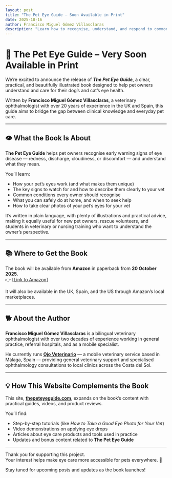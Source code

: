 ```yaml
---
layout: post
title: "The Pet Eye Guide – Soon Available in Print"
date: 2025-10-16
author: Francisco Miguel Gómez Villasclaras
description: "Learn how to recognise, understand, and respond to common eye problems in dogs and cats with this clear, practical guide for pet owners."
---
```


# 🐾 The Pet Eye Guide – Very Soon Available in Print

We’re excited to announce the release of **_The Pet Eye Guide_**, a clear, practical, and beautifully illustrated book designed to help pet owners understand and care for their dog’s and cat’s eye health.  

Written by **Francisco Miguel Gómez Villasclaras**, a veterinary ophthalmologist with over 20 years of experience in the UK and Spain, this guide aims to bridge the gap between clinical knowledge and everyday pet care.  

---

## 👁️ What the Book Is About

**The Pet Eye Guide** helps pet owners recognise early warning signs of eye disease — redness, discharge, cloudiness, or discomfort — and understand what they mean.  

You’ll learn:
- How your pet’s eyes work (and what makes them unique)  
- The key signs to watch for and how to describe them clearly to your vet  
- Common conditions every owner should recognise  
- What you can safely do at home, and when to seek help  
- How to take clear photos of your pet’s eyes for your vet  

It’s written in plain language, with plenty of illustrations and practical advice, making it equally useful for new pet owners, rescue volunteers, and students in veterinary or nursing training who want to understand the owner’s perspective.

---

## 📚 Where to Get the Book

The book will be available from **Amazon** in paperback from **20 October 2025**.  
👉 [[Link to Amazon](https://amzn.eu/d/0DXU6bh)]

It will also be available in the UK, Spain, and the US through Amazon’s local marketplaces.

---

## 🐕 About the Author

**Francisco Miguel Gómez Villasclaras** is a bilingual veterinary ophthalmologist with over two decades of experience working in general practice, referral hospitals, and as a mobile specialist.  

He currently runs **[Ojo Veterinario](https://ojoveterinario.es)** — a mobile veterinary service based in Málaga, Spain — providing general veterinary support and specialised ophthalmology consultations to local clinics across the Costa del Sol.

---

## 💡 How This Website Complements the Book

This site, **[thepeteyeguide.com](https://thepeteyeguide.com)**, expands on the book’s content with practical guides, videos, and product reviews.  

You’ll find:
- Step-by-step tutorials (like *How to Take a Good Eye Photo for Your Vet*)  
- Video demonstrations on applying eye drops  
- Articles about eye care products and tools used in practice  
- Updates and bonus content related to **The Pet Eye Guide**

---

Thank you for supporting this project.  
Your interest helps make eye care more accessible for pets everywhere. 🐾  

Stay tuned for upcoming posts and updates as the book launches!
